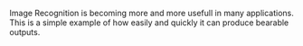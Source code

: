 Image Recognition is becoming more and more usefull in many applications. This is a simple example of how easily and quickly
it can produce bearable outputs.
